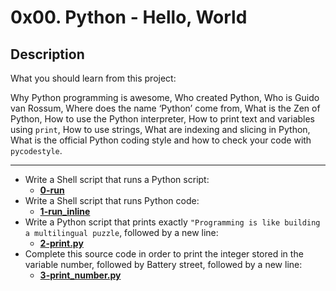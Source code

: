# 0x00. Python - Hello, World
## Description
What you should learn from this project:

Why Python programming is awesome, Who created Python, Who is Guido van Rossum, Where does the name ‘Python’ come from, What is the Zen of Python, How to use the Python interpreter, How to print text and variables using `print`, How to use strings, What are indexing and slicing in Python, What is the official Python coding style and how to check your code with `pycodestyle`.

<hr>

* Write a Shell script that runs a Python script:
    * **[0-run](https://github.com/Samuel-IG16/alx-higher_level_programming/blob/master/0x00-python-hello_world/0-run)**
* Write a Shell script that runs Python code:
    * **[1-run_inline](https://github.com/Samuel-IG16/alx-higher_level_programming/blob/master/0x00-python-hello_world/1-run_inline)**
* Write a Python script that prints exactly `"Programming is like building a multilingual puzzle`, followed by a new line:
    * **[2-print.py](https://github.com/Samuel-IG16/alx-higher_level_programming/blob/master/0x00-python-hello_world/2-print.py)**
* Complete this source code in order to print the integer stored in the variable number, followed by Battery street, followed by a new line:
    * **[3-print_number.py](https://github.com/Samuel-IG16/alx-higher_level_programming/blob/master/0x00-python-hello_world/3-print_number.py)**
